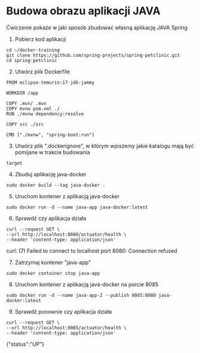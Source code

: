 # Budowa obrazu aplikacji JAVA
Ćwiczenie pokaże w jaki sposób zbudować własną aplikację JAVA Spring

1. Pobierz kod aplikacji
```
cd ~/docker-training
git clone https://github.com/spring-projects/spring-petclinic.git
cd spring-petclinic
```

2. Utwórz plik Dockerfile
```
FROM eclipse-temurin:17-jdk-jammy

WORKDIR /app

COPY .mvn/ .mvn
COPY mvnw pom.xml ./
RUN ./mvnw dependency:resolve

COPY src ./src

CMD ["./mvnw", "spring-boot:run"]
```

3. Utwórz plik ".dockerignore", w którym wpiszemy jakie katalogu mają być pomijane w trakcie budowania
```
target
```

4. Zbuduj aplikację java-docker
```
sudo docker build --tag java-docker .
```

5. Uruchom kontener z aplikacją java-docker
```
sudo docker run -d --name java-app java-docker:latest
```

6. Sprawdź czy aplikacja działa
```
curl --request GET \
--url http://localhost:8080/actuator/health \
--header 'content-type: application/json'
```
curl: (7) Failed to connect to localhost port 8080: Connection refused

7. Zatrzymaj kontener "java-app"
```
sudo docker container stop java-app
```

8. Uruchom kontener z aplikacją java-docker na porcie 8085
```
sudo docker run -d --name java-app-2 --publish 8085:8080 java-docker:latest
```

9. Sprawdź ponownie czy aplikacja działa
```
curl --request GET \
--url http://localhost:8085/actuator/health \
--header 'content-type: application/json'
```
{"status":"UP"}
